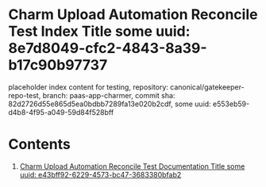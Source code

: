 # Charm Upload Automation Reconcile Test Index Title some uuid: 8e7d8049-cfc2-4843-8a39-b17c90b97737
 placeholder index content for testing,  repository: canonical/gatekeeper-repo-test,  branch: paas-app-charmer,  commit sha: 82d2726d55e865d5ea0bdbb7289fa13e020b2cdf,  some uuid: e553eb59-d4b8-4f95-a049-59d84f528bff

# Contents

1. [Charm Upload Automation Reconcile Test Documentation Title some uuid: e43bff92-6229-4573-bc47-3683380bfab2](doc.md)